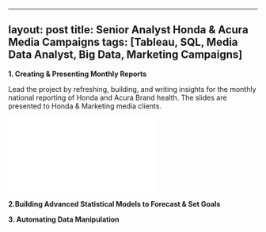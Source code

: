 
---
layout: post
title: Senior Analyst Honda & Acura Media Campaigns
tags: [Tableau, SQL, Media Data Analyst, Big Data, Marketing Campaigns]
---

**1. Creating & Presenting Monthly Reports**

Lead the project by refreshing, building, and writing insights for the monthly national reporting of Honda and Acura Brand health. The slides are presented to Honda & Marketing media clients.

![pic](assets/Synergy.pdf)

**2.Building Advanced Statistical Models to Forecast & Set Goals**

**3. Automating Data Manipulation**
